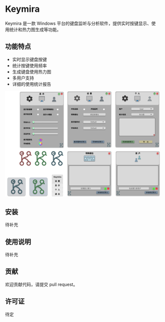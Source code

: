 # Keymira

Keymira 是一款 Windows 平台的键盘监听与分析软件，提供实时按键显示、使用统计和热力图生成等功能。

## 功能特点

- 实时显示键盘按键
- 统计按键使用频率
- 生成键盘使用热力图
- 多用户支持
- 详细的使用统计报告

![Keymira](https://raw.githubusercontent.com/zjnbwxq/pictureLinks/master/Component%201.png)



## 安装

待补充

## 使用说明

待补充

## 贡献

欢迎贡献代码，请提交 pull request。

## 许可证

待定
